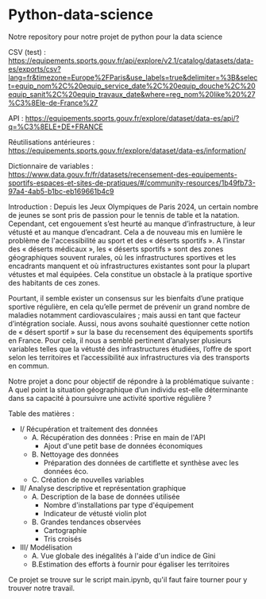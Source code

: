 # Python-data-science
Notre repository pour notre projet de python pour la data science

CSV (test) : https://equipements.sports.gouv.fr/api/explore/v2.1/catalog/datasets/data-es/exports/csv?lang=fr&timezone=Europe%2FParis&use_labels=true&delimiter=%3B&select=equip_nom%2C%20equip_service_date%2C%20equip_douche%2C%20equip_sanit%2C%20equip_travaux_date&where=reg_nom%20like%20%27%C3%8Ele-de-France%27

API : https://equipements.sports.gouv.fr/explore/dataset/data-es/api/?q=%C3%8ELE+DE+FRANCE

Réutilisations antérieures : https://equipements.sports.gouv.fr/explore/dataset/data-es/information/

Dictionnaire de variables : https://www.data.gouv.fr/fr/datasets/recensement-des-equipements-sportifs-espaces-et-sites-de-pratiques/#/community-resources/1b49fb73-97a4-4ab5-b1bc-eb169661b4c9

Introduction : 
Depuis les Jeux Olympiques de Paris 2024, un certain nombre de jeunes se sont pris de passion pour le tennis de table et la natation. Cependant, cet engouement s’est heurté au manque d’infrastructure, à leur vétusté et au manque d’encadrant. Cela a de nouveau mis en lumière le problème de l'accessibilité au sport et des « déserts sportifs ». A l’instar des « déserts médicaux », les « déserts sportifs » sont des zones géographiques souvent rurales, où les infrastructures sportives et les encadrants manquent et où infrastructures existantes sont pour la plupart vétustes et mal équipées. Cela constitue un obstacle à la pratique sportive des habitants de ces zones.

Pourtant, il semble exister un consensus sur les bienfaits d’une pratique sportive régulière, en cela qu’elle permet de prévenir un grand nombre de maladies notamment cardiovasculaires ; mais aussi en tant que facteur d’intégration sociale. Aussi, nous avons souhaité questionner cette notion de « désert sportif » sur la base du recensement des équipements sportifs en France. Pour cela, il nous a semblé pertinent d’analyser plusieurs variables telles que la vétusté des infrastructures étudiées, l’offre de sport selon les territoires et l’accessibilité aux infrastructures via des transports en commun.

Notre projet a donc pour objectif de répondre à la problématique suivante : A quel point la situation géographique d’un individu est-elle déterminante dans sa capacité à poursuivre une activité sportive régulière ?

Table des matières :
- I/ Récupération et traitement des données 
    * A. Récupération des données : Prise en main de l'API
        + Ajout d'une petit base de données économiques
    * B. Nettoyage des données
        + Préparation des données de cartiflette et synthèse avec les données éco.
    * C. Création de nouvelles variables 
- II/ Analyse descriptive et représentation graphique
    * A. Description de la base de données utilisée
        + Nombre d'installations par type d'équipement
        + Indicateur de vétusté violin plot
    * B. Grandes tendances observées
        + Cartographie
        + Tris croisés
- III/ Modélisation
    * A. Vue globale des inégalités à l'aide d'un indice de Gini
    * B.Estimation des efforts à fournir pour égaliser les territoires
 
Ce projet se trouve sur le script main.ipynb, qu'il faut faire tourner pour y trouver notre travail.


